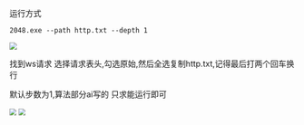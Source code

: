 运行方式

```
2048.exe --path http.txt --depth 1
```

<img src="D:\code\2048\images\wechat_2025-06-21_171717_542.png" style="zoom:80%;" />

找到ws请求 选择请求表头,勾选原始,然后全选复制http.txt,记得最后打两个回车换行

默认步数为1,算法部分ai写的 只求能运行即可

<img src="D:\code\2048\images\wechat_2025-06-21_172015_685.png" style="zoom:75%;" />

<img src="D:\code\2048\images\wechat_2025-06-21_171401_464.png" style="zoom:75%;" />